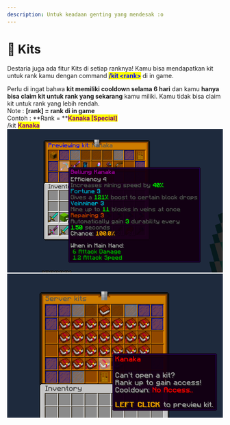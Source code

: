 ```yaml
---
description: Untuk keadaan genting yang mendesak :o
---
```


# 📖 Kits

Destaria juga ada fitur Kits di setiap ranknya! Kamu bisa mendapatkan kit untuk rank kamu dengan command <mark style="color:blue;">**/kit \<rank>**</mark> di in game.

Perlu di ingat bahwa **kit memiliki cooldown selama 6 hari** dan kamu **hanya bisa claim kit untuk rank yang sekarang** kamu miliki. Kamu tidak bisa claim kit untuk rank yang lebih rendah.\
Note : **\[rank] = rank di in game**\
Contoh : \*\*Rank = \*\*<mark style="color:purple;">**Kanaka \[Special]**</mark>\
/kit <mark style="color:purple;">**Kanaka**</mark>\
![](<../../.gitbook/assets/Screenshot (335).png>)![](<../../.gitbook/assets/Screenshot (334).png>)
